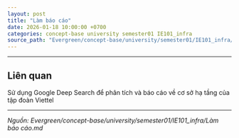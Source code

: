 ```yaml
---
layout: post
title: "Làm báo cáo"
date: 2026-01-18 10:00:00 +0700
categories: concept-base university semester01 IE101_infra
source_path: "Evergreen/concept-base/university/semester01/IE101_infra/Làm báo cáo.md"
---
```

---
## Liên quan

Sử dụng Google Deep Search để phân tích và báo cáo về cơ sở hạ tầng của tập đoàn Viettel

---
*Nguồn: Evergreen/concept-base/university/semester01/IE101_infra/Làm báo cáo.md*